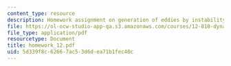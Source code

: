 ```yaml
---
content_type: resource
description: Homework assignment on generation of eddies by instability.
file: https://ol-ocw-studio-app-qa.s3.amazonaws.com/courses/12-810-dynamics-of-the-atmosphere-spring-2008/5d339f8c62667ac53d6dea71b1fec40c_homework_12.pdf
file_type: application/pdf
resourcetype: Document
title: homework_12.pdf
uid: 5d339f8c-6266-7ac5-3d6d-ea71b1fec40c
---
```

